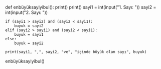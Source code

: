 def enbüyüksayiyibul():
    print()
    print()
    sayi1 = int(input("1. Sayı: "))
    sayi2 = int(input("2. Sayı: "))

    if (sayi1 > sayi2) and (sayi2 < sayi1):
        buyuk = sayi2
    elif (sayi2 > sayi1) and (sayi2 < sayi1):
        buyuk = sayi1
    else:
        buyuk = sayi2

    print(sayi1, ",", sayi2, "ve", "içinde büyük olan sayı", buyuk)

enbüyüksayiyibul()
